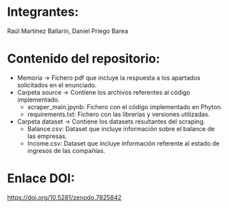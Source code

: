# Integrantes: 
Raúl Martínez Ballarín, Daniel Priego Barea

# Contenido del repositorio:
  * Memoria -> Fichero pdf que incluye la respuesta a los apartados solicitados en el enunciado.
  * Carpeta source -> Contiene los archivos referentes al código implementado.
       - scraper_main.jpynb: Fichero con el código implementado en Phyton.
       - requirements.txt: Fichero con las librerías y versiones utilizadas.
  * Carpeta dataset -> Contiene los datasets resultantes del scraping.
       - Balance.csv: Dataset que incluye información sobre el balance de las empresas.
       - Income.csv: Dataset que incluye información referente al estado de ingresos de las compañías.

# Enlace DOI:
https://doi.org/10.5281/zenodo.7825842
